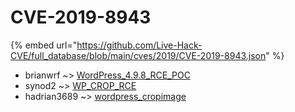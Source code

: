 # CVE-2019-8943
{% embed url="https://github.com/Live-Hack-CVE/full_database/blob/main/cves/2019/CVE-2019-8943.json" %}

* brianwrf ~> [WordPress_4.9.8_RCE_POC](https://www.alice-snow.ru/2019/database/cve-2019-8943/wordpress_4.9.8_rce_poc-brianwrf)
* synod2 ~> [WP_CROP_RCE](https://www.alice-snow.ru/2019/database/cve-2019-8943/wp_crop_rce-synod2)
* hadrian3689 ~> [wordpress_cropimage](https://www.alice-snow.ru/2019/database/cve-2019-8943/wordpress_cropimage-hadrian3689)